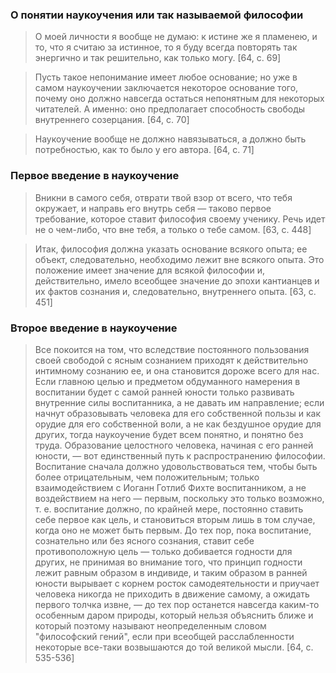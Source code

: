 ### О понятии наукоучения или так называемой философии
>О моей личности я вообще не думаю: к истине же я пламенею, и то, что я считаю за истинное, то я буду всегда повторять так энергично и так решительно, как только могу. [64, c. 69]

>Пусть такое непонимание имеет любое основание; но уже в самом наукоучении заключается некоторое основание того, почему оно должно навсегда остаться непонятным для некоторых читателей. А именно: оно предполагает способность свободы внутреннего созерцания. [64, c. 70]

>Наукоучение вообще не должно навязываться, а должно быть потребностью, как то было у его автора. [64, c. 71]
### Первое введение в наукоучение
>Вникни в самого себя, отврати твой взор от всего, что тебя окружает, и направь его внутрь себя — таково первое требование, которое ставит философия своему ученику. Речь идет не о чем-либо, что вне тебя, а только о тебе самом. [63, c. 448]

>Итак, философия должна указать основание всякого опыта; ее объект, следовательно, необходимо лежит вне всякого опыта. Это положение имеет значение для всякой философии и, действительно, имело всеобщее значение до эпохи кантианцев и их фактов сознания и, следовательно, внутреннего опыта. [63, c. 451]
### Второе введение в наукоучение
>Все покоится на том, что вследствие постоянного пользования своей свободой с ясным сознанием приходят к действительно интимному сознанию ее, и она становится дороже всего для нас. Если главною целью и предметом обдуманного намерения в воспитании будет с самой ранней юности только развивать внутренние силы воспитанника, а не давать им направление; если начнут образовывать человека для его собственной пользы и как орудие для его собственной воли, а не как бездушное орудие для других, тогда наукоучение будет всем понятно, и понятно без труда. Образование целостного человека, начиная с его ранней юности, — вот единственный путь к распространению философии. Воспитание сначала должно удовольствоваться тем, чтобы быть более отрицательным, чем положительным; только взаимодействием с Иоганн Готлиб Фихте воспитанником, а не воздействием на него — первым, поскольку это только возможно, т. е. воспитание должно, по крайней мере, постоянно ставить себе первое как цель, и становиться вторым лишь в том случае, когда оно не может быть первым. До тех пор, пока воспитание, сознательно или без ясного сознания, ставит себе противоположную цель — только добивается годности для других, не принимая во внимание того, что принцип годности лежит равным образом в индивиде, и таким образом в ранней юности вырывает с корнем росток самодеятельности и приучает человека никогда не приходить в движение самому, а ожидать первого толчка извне, — до тех пор останется навсегда каким-то особенным даром природы, который нельзя объяснить ближе и который поэтому называют неопределенным словом "философский гений", если при всеобщей расслабленности некоторые все-таки возвышаются до той великой мысли. [64, c. 535-536]

